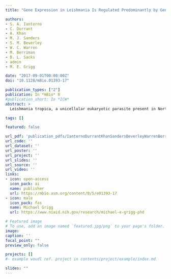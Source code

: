 ```yaml
---
title: "Gene Expression in Leishmania Is Regulated Predominantly by Gene Dosage"

authors:
- S. A. Iantorno
- C. Durrant
- A. Khan
- M. J. Sanders
- S. M. Beverley
- W. C. Warren
- M. Berriman
- D. L. Sacks
- admin
- M. E. Grigg

date: "2017-09-01T00:00:00Z"
doi: "10.1128/mBio.01393-17"

publication_types: ["2"]
publication: In *mBio* 8
#publication_short: In *ICW*
abstract: >
  Leishmania tropica, a unicellular eukaryotic parasite present in North and East Africa, the Middle East, and the Indian subcontinent, has been linked to large outbreaks of cutaneous leishmaniasis in displaced populations in Iraq, Jordan, and Syria. Here, we report the genome sequence of this pathogen and 7,863 identified protein-coding genes, and we show that the majority of clinical isolates possess high levels of allelic diversity, genetic admixture, heterozygosity, and extensive aneuploidy. By utilizing paired genome-wide high-throughput DNA sequencing (DNA-seq) with RNA-seq, we found that gene dosage, at the level of individual genes or chromosomal "somy" (a general term covering disomy, trisomy, tetrasomy, etc.), accounted for greater than 85% of total gene expression variation in genes with a 2-fold or greater change in expression. High gene copy number variation (CNV) among membrane-bound transporters, a class of proteins previously implicated in drug resistance, was found for the most highly differentially expressed genes. Our results suggest that gene dosage is an adaptive trait that confers phenotypic plasticity among natural Leishmania populations by rapid down- or upregulation of transporter proteins to limit the effects of environmental stresses, such as drug selection.IMPORTANCELeishmania is a genus of unicellular eukaryotic parasites that is responsible for a spectrum of human diseases that range from cutaneous leishmaniasis (CL) and mucocutaneous leishmaniasis (MCL) to life-threatening visceral leishmaniasis (VL). Developmental and strain-specific gene expression is largely thought to be due to mRNA message stability or posttranscriptional regulatory networks for this species, whose genome is organized into polycistronic gene clusters in the absence of promoter-mediated regulation of transcription initiation of nuclear genes. Genetic hybridization has been demonstrated to yield dramatic structural genomic variation, but whether such changes in gene dosage impact gene expression has not been formally investigated. Here we show that the predominant mechanism determining transcript abundance differences (>85%) in Leishmania tropica is that of gene dosage at the level of individual genes or chromosomal somy.

tags: []

featured: false

url_pdf: 'publication_pdfs/IantornoDurrantKhanSandersBeverleyWarrenBerrimanSacksCottonGrigg_2017_GeneExpressionInLeishmaniaIsRegulatedPredominantlyByGeneExpression_mBio.pdf'
url_code: ''
url_dataset: ''
url_poster: ''
url_project: ''
url_slides: ''
url_source: ''
url_video: ''
links:
- icon: open-access
  icon_pack: ai
  name: publisher
  url: https://mbio.asm.org/content/8/5/e01393-17
- icon: male
  icon_pack: fas
  name: Michael Grigg
  url: https://www.niaid.nih.gov/research/michael-e-grigg-phd

# Featured image
# To use, add an image named `featured.jpg/png` to your page's folder.
image:
caption: ''
focal_point: ""
preview_only: false

projects: []
#- example woudl ref. project in contents/project/example/index.md

slides: ""
---
```

